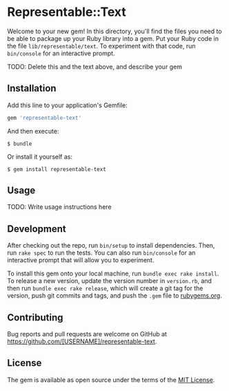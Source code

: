 # Representable::Text

Welcome to your new gem! In this directory, you'll find the files you need to be able to package up your Ruby library into a gem. Put your Ruby code in the file `lib/representable/text`. To experiment with that code, run `bin/console` for an interactive prompt.

TODO: Delete this and the text above, and describe your gem

## Installation

Add this line to your application's Gemfile:

```ruby
gem 'representable-text'
```

And then execute:

    $ bundle

Or install it yourself as:

    $ gem install representable-text

## Usage

TODO: Write usage instructions here

## Development

After checking out the repo, run `bin/setup` to install dependencies. Then, run `rake spec` to run the tests. You can also run `bin/console` for an interactive prompt that will allow you to experiment.

To install this gem onto your local machine, run `bundle exec rake install`. To release a new version, update the version number in `version.rb`, and then run `bundle exec rake release`, which will create a git tag for the version, push git commits and tags, and push the `.gem` file to [rubygems.org](https://rubygems.org).

## Contributing

Bug reports and pull requests are welcome on GitHub at https://github.com/[USERNAME]/representable-text.

## License

The gem is available as open source under the terms of the [MIT License](https://opensource.org/licenses/MIT).

